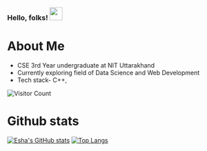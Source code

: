 ### Hello, folks! <img src="https://raw.githubusercontent.com/MartinHeinz/MartinHeinz/master/wave.gif" width="30px">


<!--
**eshasachan18/eshasachan18** is a ✨ _special_ ✨ repository because its `README.md` (this file) appears on your GitHub profile.

Here are some ideas to get you started:

- 🔭 I’m currently working on ...
- 🌱 I’m currently learning ...
- 👯 I’m looking to collaborate on ...
- 🤔 I’m looking for help with ...
- 💬 Ask me about ...
- 📫 How to reach me: ...
- 😄 Pronouns: ...
- ⚡ Fun fact: ...
-->
# About Me
<ul>
  <li>CSE 3rd Year undergraduate at NIT Uttarakhand</li>
  <li>Currently exploring field of Data Science and Web Development</li>
  <li>Tech stack- C++,
    </ul>
   
![Visitor Count](https://profile-counter.glitch.me/{eshasachan18}/count.svg)

# Github stats
[![Esha's GitHub stats](https://github-readme-stats.vercel.app/api?username=eshasachan18&theme=radical)](https://github.com/eshasachan18/github-readme-stats)
[![Top Langs](https://github-readme-stats.vercel.app/api/top-langs/?username=eshasachan18&layout=compact&theme=radical)](https://github.com/eshasachan18/github-readme-stats)
